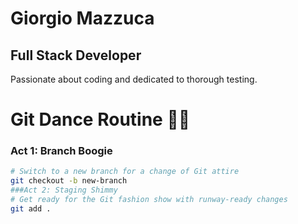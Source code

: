 # Giorgio Mazzuca
## Full Stack Developer

Passionate about coding and dedicated to thorough testing.


# Git Dance Routine 💃🔄

### Act 1: Branch Boogie
```bash
# Switch to a new branch for a change of Git attire
git checkout -b new-branch
###Act 2: Staging Shimmy
# Get ready for the Git fashion show with runway-ready changes
git add .
